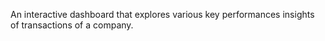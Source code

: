 An interactive dashboard that explores various key performances insights of transactions of a company.

